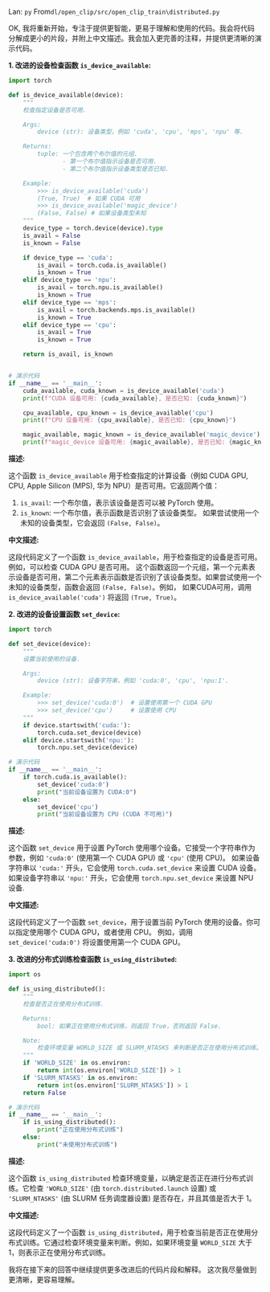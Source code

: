Lan: `py` From`dl/open_clip/src/open_clip_train\distributed.py`

OK, 我将重新开始，专注于提供更智能，更易于理解和使用的代码。我会将代码分解成更小的片段，并附上中文描述。我会加入更完善的注释，并提供更清晰的演示代码。

**1. 改进的设备检查函数 `is_device_available`:**

```python
import torch

def is_device_available(device):
    """
    检查指定设备是否可用.

    Args:
        device (str): 设备类型，例如 'cuda', 'cpu', 'mps', 'npu' 等.

    Returns:
        tuple: 一个包含两个布尔值的元组.
               - 第一个布尔值指示设备是否可用.
               - 第二个布尔值指示设备类型是否已知.

    Example:
        >>> is_device_available('cuda')
        (True, True)  # 如果 CUDA 可用
        >>> is_device_available('magic_device')
        (False, False) # 如果设备类型未知
    """
    device_type = torch.device(device).type
    is_avail = False
    is_known = False

    if device_type == 'cuda':
        is_avail = torch.cuda.is_available()
        is_known = True
    elif device_type == 'npu':
        is_avail = torch.npu.is_available()
        is_known = True
    elif device_type == 'mps':
        is_avail = torch.backends.mps.is_available()
        is_known = True
    elif device_type == 'cpu':
        is_avail = True
        is_known = True

    return is_avail, is_known


# 演示代码
if __name__ == '__main__':
    cuda_available, cuda_known = is_device_available('cuda')
    print(f"CUDA 设备可用: {cuda_available}, 是否已知: {cuda_known}")

    cpu_available, cpu_known = is_device_available('cpu')
    print(f"CPU 设备可用: {cpu_available}, 是否已知: {cpu_known}")

    magic_available, magic_known = is_device_available('magic_device')
    print(f"magic_device 设备可用: {magic_available}, 是否已知: {magic_known}")

```

**描述:**

这个函数 `is_device_available` 用于检查指定的计算设备（例如 CUDA GPU, CPU, Apple Silicon (MPS), 华为 NPU）是否可用。它返回两个值：
1.  `is_avail`: 一个布尔值，表示该设备是否可以被 PyTorch 使用。
2.  `is_known`: 一个布尔值，表示函数是否识别了该设备类型。 如果尝试使用一个未知的设备类型，它会返回 `(False, False)`。

**中文描述:**

这段代码定义了一个函数 `is_device_available`，用于检查指定的设备是否可用。例如，可以检查 CUDA GPU 是否可用。  这个函数返回一个元组，第一个元素表示设备是否可用，第二个元素表示函数是否识别了该设备类型。如果尝试使用一个未知的设备类型，函数会返回 `(False, False)`。例如， 如果CUDA可用，调用 `is_device_available('cuda')` 将返回 `(True, True)`。

**2. 改进的设备设置函数 `set_device`:**

```python
import torch

def set_device(device):
    """
    设置当前使用的设备.

    Args:
        device (str): 设备字符串，例如 'cuda:0', 'cpu', 'npu:1'.

    Example:
        >>> set_device('cuda:0')  # 设置使用第一个 CUDA GPU
        >>> set_device('cpu')     # 设置使用 CPU
    """
    if device.startswith('cuda:'):
        torch.cuda.set_device(device)
    elif device.startswith('npu:'):
        torch.npu.set_device(device)

# 演示代码
if __name__ == '__main__':
    if torch.cuda.is_available():
        set_device('cuda:0')
        print("当前设备设置为 CUDA:0")
    else:
        set_device('cpu')
        print("当前设备设置为 CPU (CUDA 不可用)")
```

**描述:**

这个函数 `set_device` 用于设置 PyTorch 使用哪个设备。它接受一个字符串作为参数，例如 `'cuda:0'` (使用第一个 CUDA GPU) 或 `'cpu'` (使用 CPU)。  如果设备字符串以 `'cuda:'` 开头，它会使用 `torch.cuda.set_device` 来设置 CUDA 设备。 如果设备字符串以 `'npu:'` 开头，它会使用 `torch.npu.set_device` 来设置 NPU 设备.

**中文描述:**

这段代码定义了一个函数 `set_device`，用于设置当前 PyTorch 使用的设备。你可以指定使用哪个 CUDA GPU，或者使用 CPU。 例如，调用 `set_device('cuda:0')` 将设置使用第一个 CUDA GPU。

**3. 改进的分布式训练检查函数 `is_using_distributed`:**

```python
import os

def is_using_distributed():
    """
    检查是否正在使用分布式训练.

    Returns:
        bool: 如果正在使用分布式训练，则返回 True，否则返回 False.

    Note:
        检查环境变量 WORLD_SIZE 或 SLURM_NTASKS 来判断是否正在使用分布式训练。
    """
    if 'WORLD_SIZE' in os.environ:
        return int(os.environ['WORLD_SIZE']) > 1
    if 'SLURM_NTASKS' in os.environ:
        return int(os.environ['SLURM_NTASKS']) > 1
    return False

# 演示代码
if __name__ == '__main__':
    if is_using_distributed():
        print("正在使用分布式训练")
    else:
        print("未使用分布式训练")
```

**描述:**

这个函数 `is_using_distributed` 检查环境变量，以确定是否正在进行分布式训练。它检查 `'WORLD_SIZE'` (由 `torch.distributed.launch` 设置) 或 `'SLURM_NTASKS'` (由 SLURM 任务调度器设置) 是否存在，并且其值是否大于 1。

**中文描述:**

这段代码定义了一个函数 `is_using_distributed`，用于检查当前是否正在使用分布式训练。它通过检查环境变量来判断。例如，如果环境变量 `WORLD_SIZE` 大于 1，则表示正在使用分布式训练。

我将在接下来的回答中继续提供更多改进后的代码片段和解释。 这次我尽量做到更清晰，更容易理解。
